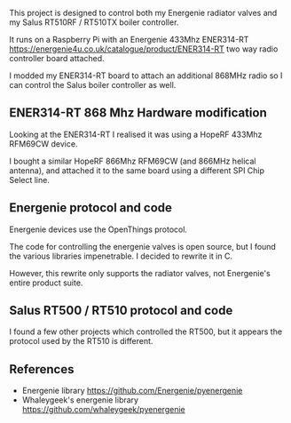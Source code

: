 This project is designed to control both my Energenie radiator valves and my Salus RT510RF / RT510TX boiler controller.

It runs on a Raspberry Pi with an Energenie 433Mhz ENER314-RT 
<https://energenie4u.co.uk/catalogue/product/ENER314-RT> two way radio controller board attached.

I modded my ENER314-RT board to attach an additional 868MHz radio so I can control the Salus boiler controller as well.


## ENER314-RT 868 Mhz Hardware modification
Looking at the ENER314-RT I realised it was using a HopeRF 433Mhz RFM69CW device.

I bought a similar HopeRF 866Mhz RFM69CW (and 866MHz helical antenna), and attached it to the same board using a different 
SPI Chip Select line.


## Energenie protocol and code
Energenie devices use the OpenThings protocol.

The code for controlling the energenie valves is open source, but I found the various libraries impenetrable. I decided to
rewrite it in C.

However, this rewrite only supports the radiator valves, not Energenie's entire product suite.


## Salus RT500 / RT510 protocol and code 
I found a few other projects which controlled the RT500, but it appears the protocol used by the RT510 is different.

## References
* Energenie library <https://github.com/Energenie/pyenergenie>
* Whaleygeek's energenie library <https://github.com/whaleygeek/pyenergenie>
